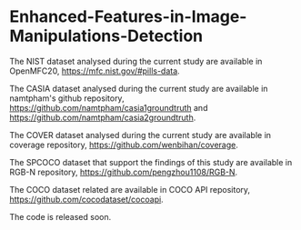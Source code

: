 # Enhanced-Features-in-Image-Manipulations-Detection

The NIST dataset analysed during the current study are available in OpenMFC20, https://mfc.nist.gov/#pills-data.

The CASIA dataset analysed during the current study are available in namtpham's github repository, https://github.com/namtpham/casia1groundtruth and https://github.com/namtpham/casia2groundtruth.

The COVER dataset analysed during the current study are available in coverage repository, https://github.com/wenbihan/coverage.

The SPCOCO dataset that support the findings of this study are available in RGB-N repository, https://github.com/pengzhou1108/RGB-N. 

The COCO dataset related are available in COCO API repository, https://github.com/cocodataset/cocoapi.

The code is released soon.
